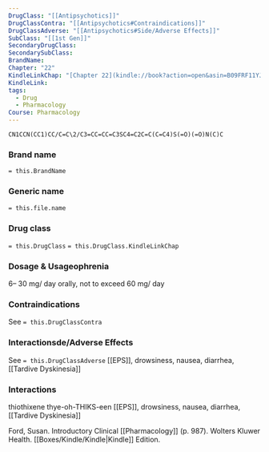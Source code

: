 ```yaml
---
DrugClass: "[[Antipsychotics]]"
DrugClassContra: "[[Antipsychotics#Contraindications]]"
DrugClassAdverse: "[[Antipsychotics#Side/Adverse Effects]]"
SubClass: "[[1st Gen]]"
SecondaryDrugClass: 
SecondarySubClass: 
BrandName: 
Chapter: "22"
KindleLinkChap: "[Chapter 22](kindle://book?action=open&asin=B09FRF11YJ&location=11697)"
KindleLink: 
tags:
  - Drug
  - Pharmacology
Course: Pharmacology
---
```

```smiles
CN1CCN(CC1)CC/C=C\2/C3=CC=CC=C3SC4=C2C=C(C=C4)S(=O)(=O)N(C)C
```

### Brand name
`= this.BrandName`
### Generic name
`= this.file.name`
### Drug class 
`= this.DrugClass`
	`= this.DrugClass.KindleLinkChap`

### Dosage & Usageophrenia 
6– 30 mg/ day orally, not to exceed 60 mg/ day

### Contraindications
See `= this.DrugClassContra`

### Interactionsde/Adverse Effects
See `= this.DrugClassAdverse`
[[EPS]], drowsiness, nausea, diarrhea, [[Tardive Dyskinesia]] 

### Interactions
thiothixene thye-oh-THIKS-een  [[EPS]], drowsiness, nausea, diarrhea, [[Tardive Dyskinesia]] 

Ford, Susan. Introductory Clinical [[Pharmacology]] (p. 987). Wolters Kluwer Health. [[Boxes/Kindle/Kindle|Kindle]] Edition. 
